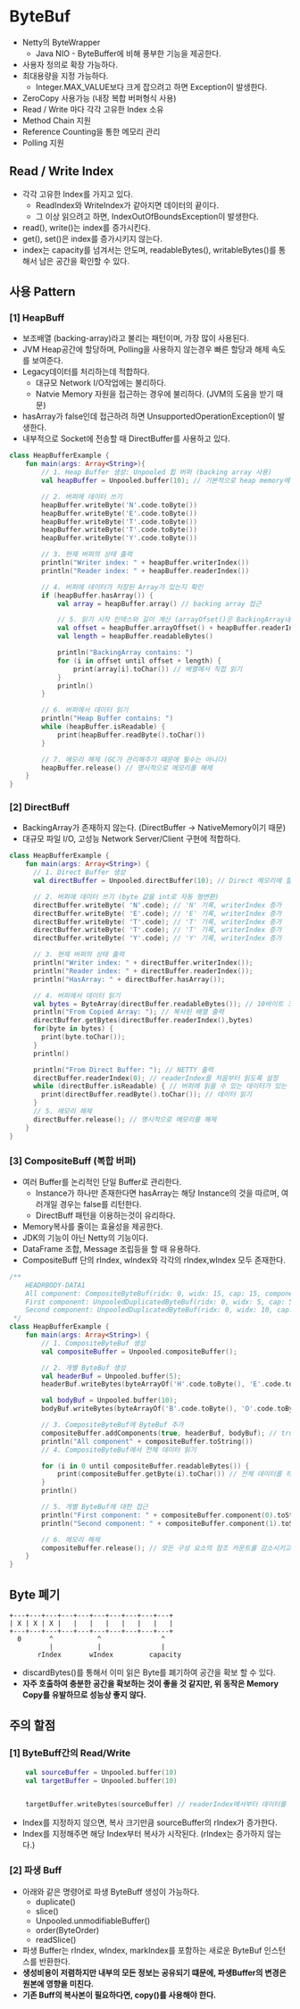 # ByteBuf
- Netty의 ByteWrapper
  - Java NIO - ByteBuffer에 비해 풍부한 기능을 제공한다.
- 사용자 정의로 확장 가능하다.
- 최대용량을 지정 가능하다.
  - Integer.MAX_VALUE보다 크게 잡으려고 하면 Exception이 발생한다.
- ZeroCopy 사용가능 (내장 복합 버퍼형식 사용)
- Read / Write 마다 각각 고유한 Index 소유
- Method Chain 지원
- Reference Counting을 통한 메모리 관리
- Polling 지원

## Read / Write Index
- 각각 고유한 Index를 가지고 있다.
  - ReadIndex와 WriteIndex가 같아지면 데이터의 끝이다.
  - 그 이상 읽으려고 하면, IndexOutOfBoundsException이 발생한다.
- read(), write()는 index를 증가시킨다.
- get(), set()은 index를 증가시키지 않는다.
- index는 capacity를 넘겨서는 안도며, readableBytes(), writableBytes()를 통해서 남은 공간을 확인할 수 있다.



## 사용 Pattern

### [1] HeapBuff
- 보조배열 (backing-array)라고 불리는 패턴이며, 가장 많이 사용된다.
- JVM Heap공간에 할당하며, Polling을 사용하지 않는경우 빠른 할당과 해제 속도를 보여준다.
- Legacy데이터를 처리하는데 적합하다.
  - 대규모 Network I/O작업에는 불리하다.
  - Natvie Memory 자원을 접근하는 경우에 불리하다. (JVM의 도움을 받기 때문)
- hasArray가 false인데 접근하려 하면 UnsupportedOperationException이 발생한다.
- 내부적으로 Socket에 전송할 때 DirectBuffer를 사용하고 있다.


```kotlin
class HeapBufferExample {
    fun main(args: Array<String>){
        // 1. Heap Buffer 생성: Unpooled 힙 버퍼 (backing array 사용)
        val heapBuffer = Unpooled.buffer(10); // 기본적으로 heap memory에 할당

        // 2. 버퍼에 데이터 쓰기
        heapBuffer.writeByte('N'.code.toByte())
        heapBuffer.writeByte('E'.code.toByte())
        heapBuffer.writeByte('T'.code.toByte())
        heapBuffer.writeByte('T'.code.toByte())
        heapBuffer.writeByte('Y'.code.toByte())

        // 3. 현재 버퍼의 상태 출력
        println("Writer index: " + heapBuffer.writerIndex())
        println("Reader index: " + heapBuffer.readerIndex())

        // 4. 버퍼에 데이터가 저장된 Array가 있는지 확인
        if (heapBuffer.hasArray()) {
            val array = heapBuffer.array() // backing array 접근

            // 5. 읽기 시작 인덱스와 길이 계산 (arrayOfset()은 BackingArray내에서 ByteBuff가 사용하는 시작 인덱스를 반환)
            val offset = heapBuffer.arrayOffset() + heapBuffer.readerIndex()
            val length = heapBuffer.readableBytes()

            println("BackingArray contains: ")
            for (i in offset until offset + length) {
                print(array[i].toChar()) // 배열에서 직접 읽기
            }
            println()
        }

        // 6. 버퍼에서 데이터 읽기
        println("Heap Buffer contains: ")
        while (heapBuffer.isReadable) {
            print(heapBuffer.readByte().toChar())
        }

        // 7. 메모리 해제 (GC가 관리해주기 떄문에 필수는 아니다)
        heapBuffer.release() // 명시적으로 메모리를 해제
    }
}
```

### [2] DirectBuff
- BackingArray가 존재하지 않는다. (DirectBuffer -> NativeMemory이기 때문)
- 대규모 파일 I/O, 고성능 Network Server/Client 구현에 적합하다.

```kotlin
class HeapBufferExample {
    fun main(args: Array<String>) {
      // 1. Direct Buffer 생성
      val directBuffer = Unpooled.directBuffer(10); // Direct 메모리에 할당된 ByteBuf 생성

      // 2. 버퍼에 데이터 쓰기 (byte 값을 int로 자동 형변환)
      directBuffer.writeByte( 'N'.code); // 'N' 기록, writerIndex 증가
      directBuffer.writeByte( 'E'.code); // 'E' 기록, writerIndex 증가
      directBuffer.writeByte( 'T'.code); // 'T' 기록, writerIndex 증가
      directBuffer.writeByte( 'T'.code); // 'T' 기록, writerIndex 증가
      directBuffer.writeByte( 'Y'.code); // 'Y' 기록, writerIndex 증가

      // 3. 현재 버퍼의 상태 출력
      println("Writer index: " + directBuffer.writerIndex());
      println("Reader index: " + directBuffer.readerIndex());
      println("HasArray: " + directBuffer.hasArray());

      // 4. 버퍼에서 데이터 읽기
      val bytes = ByteArray(directBuffer.readableBytes()); // 10바이트 크기의 배열 생성
      println("From Copied Array: "); // 복사된 배열 출력
      directBuffer.getBytes(directBuffer.readerIndex(),bytes)
      for(byte in bytes) {
        print(byte.toChar());
      }
      println()

      println("From Direct Buffer: "); // NETTY 출력
      directBuffer.readerIndex(0); // readerIndex를 처음부터 읽도록 설정
      while (directBuffer.isReadable) { // 버퍼에 읽을 수 있는 데이터가 있는 동안
        print(directBuffer.readByte().toChar()); // 데이터 읽기
      }
      // 5. 메모리 해제
      directBuffer.release(); // 명시적으로 메모리를 해제
    }
}
```
### [3] CompositeBuff (복합 버퍼)
- 여러 Buffer를 논리적인 단일 Buffer로 관리한다.
  - Instance가 하나만 존재한다면 hasArray는 해당 Instance의 것을 따르며, 여러개일 경우는 false를 리턴한다.
  - DirectBuff 패턴을 이용하는것이 유리하다.
- Memory복사를 줄이는 효율성을 제공한다.
- JDK의 기능이 아닌 Netty의 기능이다.
- DataFrame 조합, Message 조립등을 할 때 유용하다.
- CompositeBuff 단의 rIndex, wIndex와 각각의 rIndex,wIndex 모두 존재한다.

```kotlin
/**
    HEADRBODY-DATA1
    All component: CompositeByteBuf(ridx: 0, widx: 15, cap: 15, components=2)
    First component: UnpooledDuplicatedByteBuf(ridx: 0, widx: 5, cap: 5, unwrapped: UnpooledByteBufAllocator$InstrumentedUnpooledUnsafeHeapByteBuf(ridx: 0, widx: 5, cap: 5))
    Second component: UnpooledDuplicatedByteBuf(ridx: 0, widx: 10, cap: 10, unwrapped: UnpooledByteBufAllocator$InstrumentedUnpooledUnsafeHeapByteBuf(ridx: 0, widx: 10, cap: 10))
 */
class HeapBufferExample {
    fun main(args: Array<String>) {
        // 1. CompositeByteBuf 생성
        val compositeBuffer = Unpooled.compositeBuffer();

        // 2. 개별 ByteBuf 생성
        val headerBuf = Unpooled.buffer(5);
        headerBuf.writeBytes(byteArrayOf('H'.code.toByte(), 'E'.code.toByte(), 'A'.code.toByte(), 'D'.code.toByte(), 'R'.code.toByte()));

        val bodyBuf = Unpooled.buffer(10);
        bodyBuf.writeBytes(byteArrayOf('B'.code.toByte(), 'O'.code.toByte(), 'D'.code.toByte(), 'Y'.code.toByte(), '-'.code.toByte(), 'D'.code.toByte(), 'A'.code.toByte(), 'T'.code.toByte(), 'A'.code.toByte(), '1'.code.toByte()))

        // 3. CompositeByteBuf에 ByteBuf 추가
        compositeBuffer.addComponents(true, headerBuf, bodyBuf); // true는 읽기 포인터를 자동으로 설정함
        println("All component" + compositeBuffer.toString())
        // 4. CompositeByteBuf에서 전체 데이터 읽기

        for (i in 0 until compositeBuffer.readableBytes()) {
            print(compositeBuffer.getByte(i).toChar()) // 전체 데이터를 하나의 버퍼처럼 읽음
        }
        println()

        // 5. 개별 ByteBuf에 대한 접근
        println("First component: " + compositeBuffer.component(0).toString())
        println("Second component: " + compositeBuffer.component(1).toString())

        // 6. 메모리 해제
        compositeBuffer.release(); // 모든 구성 요소의 참조 카운트를 감소시키고 필요 시 메모리 해제
    }
}
```

## Byte 폐기
```text
+---+---+---+---+---+---+---+---+---+---+
| X | X | X |   |   |   |   |   |   |   |
+---+---+---+---+---+---+---+---+---+---+
  0       ^           ^               ^
          |           |               |
       rIndex       wIndex         capacity
```
- discardBytes()를 통해서 이미 읽은 Byte를 폐기하여 공간을 확보 할 수 있다.
- **자주 호출하여 충분한 공간을 확보하는 것이 좋을 것 같지만, 위 동작은 Memory Copy를 유발하므로 성능상 좋지 않다.** 

## 주의 할점

### [1] ByteBuff간의 Read/Write
```kotlin
    val sourceBuffer = Unpooled.buffer(10)
    val targetBuffer = Unpooled.buffer(10)


    targetBuffer.writeBytes(sourceBuffer) // readerIndex에서부터 데이터를 복사
```
- Index를 지정하지 않으면, 복사 크기만큼 sourceBuffer의 rIndex가 증가한다.
- Index를 지정해주면 해당 Index부터 복사가 시작된다. (rIndex는 증가하지 않는다.)

### [2] 파생 Buff
- 아래와 같은 명령어로 파생 ByteBuff 생성이 가능하다.
  - duplicate()
  - slice()
  - Unpooled.unmodifiableBuffer()
  - order(ByteOrder)
  - readSlice()
- 파생 Buffer는 rIndex, wIndex, markIndex를 포함하는 새로운 ByteBuf 인스턴스를 반환한다.
- **생성비용이 저렴하지만 내부의 모든 정보는 공유되기 떄문에, 파생Buffer의 변경은 원본에 영향을 미친다.**
- **기존 Buff의 복사본이 필요하다면, copy()를 사용해야 한다.**
